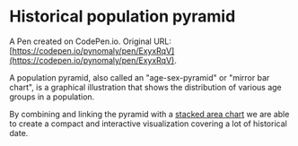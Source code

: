 # Historical population pyramid

A Pen created on CodePen.io. Original URL: [https://codepen.io/pynomaly/pen/ExyxRqV](https://codepen.io/pynomaly/pen/ExyxRqV).

A population pyramid, also called an "age-sex-pyramid" or "mirror bar chart", is a graphical illustration that shows the distribution of various age groups in a population.

By combining and linking the pyramid with a <a href="https://www.amcharts.com/demos/stacked-area/">stacked area chart</a> we are able to create a compact and interactive visualization covering a lot of historical date.
